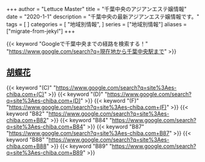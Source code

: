 +++
author = "Lettuce Master"
title = "千葉中央のアジアンエステ嬢情報"
date = "2020-1-1"
description = "千葉中央の最新アジアンエステ嬢情報です。"
tags = [
]
categories = [
    "地域別情報",
]
series = ["地域別情報"]
aliases = ["migrate-from-jekyl"]
+++

{{< keyword "Googleで千葉中央までの経路を検索する！" "https://www.google.com/search?q=現在地から千葉中央駅まで" >}}

## [胡蝶花](http://es-chiba.com/)
{{< keyword "(C)" "https://www.google.com/search?q=site%3Aes-chiba.com+(C)" >}} {{< keyword "(D)" "https://www.google.com/search?q=site%3Aes-chiba.com+(D)" >}} {{< keyword "(F)" "https://www.google.com/search?q=site%3Aes-chiba.com+(F)" >}} {{< keyword "B82" "https://www.google.com/search?q=site%3Aes-chiba.com+B82" >}} {{< keyword "B84" "https://www.google.com/search?q=site%3Aes-chiba.com+B84" >}} {{< keyword "B87" "https://www.google.com/search?q=site%3Aes-chiba.com+B87" >}} {{< keyword "B88" "https://www.google.com/search?q=site%3Aes-chiba.com+B88" >}} {{< keyword "B89" "https://www.google.com/search?q=site%3Aes-chiba.com+B89" >}} 

